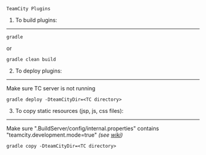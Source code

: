 ~~~~~~~~~~~~~~~~~
TeamCity Plugins
~~~~~~~~~~~~~~~~~


1) To build plugins:
---------------------------------------------------------

    gradle

or

    gradle clean build



2) To deploy plugins:
---------------------------------------------------------

 Make sure TC server is not running

    gradle deploy -DteamCityDir=<TC directory>



3) To copy static resources (jsp, js, css files):
---------------------------------------------------------

Make sure ".BuildServer/config/internal.properties" contains "teamcity.development.mode=true" _(see [wiki](http://confluence.jetbrains.net/display/TCD65/Development+Environment))_

    gradle copy -DteamCityDir=<TC directory>
